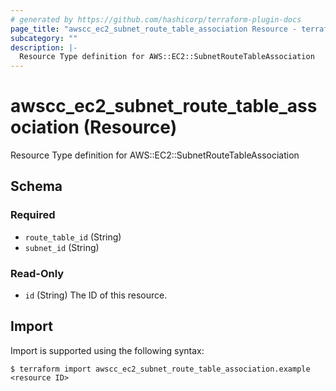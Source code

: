 ```yaml
---
# generated by https://github.com/hashicorp/terraform-plugin-docs
page_title: "awscc_ec2_subnet_route_table_association Resource - terraform-provider-awscc"
subcategory: ""
description: |-
  Resource Type definition for AWS::EC2::SubnetRouteTableAssociation
---
```


# awscc_ec2_subnet_route_table_association (Resource)

Resource Type definition for AWS::EC2::SubnetRouteTableAssociation



<!-- schema generated by tfplugindocs -->
## Schema

### Required

- `route_table_id` (String)
- `subnet_id` (String)

### Read-Only

- `id` (String) The ID of this resource.

## Import

Import is supported using the following syntax:

```shell
$ terraform import awscc_ec2_subnet_route_table_association.example <resource ID>
```
